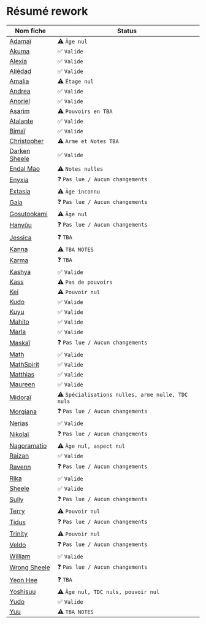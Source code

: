 # Résumé rework

| Nom fiche | Status |
| --- | ----------- |
| [Adamaï](./adamai.md) | ⚠ `Âge nul` |
| [Akuma](./akuma.md) | ✅ `Valide` |
| [Alexia](./alexia.md) | ✅ `Valide` |
| [Aliédad](./aliedad.md) | ✅ `Valide` |
| [Amalia](./amalia.md) | ⚠ `Étage nul` |
| [Andrea](./andrea.md) | ✅ `Valide` |
| [Anoriel](./anoriel.md) | ✅ `Valide` |
| [Asarim](./asarim.md) | ⚠ `Pouvoirs en TBA` |
| [Atalante](./atalante.md) | ✅ `Valide` |
| [Bimaï](./bimai.md) | ✅ `Valide` |
| [Christopher](./christopher.md) | ⚠ `Arme et Notes TBA` |
| [Darken Sheele](./darken_sheele.md) | ✅ `Valide` |
| [Endal Mao](./endal.md) | ⚠ `Notes nulles` |
| [Enyxia](./enyxia.md) | ❓ `Pas lue / Aucun changements` |
| [Extasia](./extasia.md) | ⚠ `Âge inconnu` |
| [Gaia](./gaia.md) | ❓ `Pas lue / Aucun changements` |
| [Gosutookami](./gosutookami.md) | ⚠ `Âge nul` |
| [Hanyûu](./hanyuu.md) | ❓ `Pas lue / Aucun changements` |
| [Jessica](./jessica.md) | ❓ `TBA` |
| [Kanna](./kanna.md) | ⚠ `TBA NOTES` |
| [Karma](./karma.md) | ❓ `TBA` |
| [Kashya](./kashya.md) | ✅ `Valide` |
| [Kass](./kass.md) | ⚠ `Pas de pouvoirs` |
| [Kei](./kei.md) | ⚠ `Pouvoir nul` |
| [Kudo](./kudo.md) | ✅ `Valide` |
| [Kuyu](./kuyu.md) | ✅ `Valide` |
| [Mahito](./mahito.md) | ✅ `Valide` |
| [Marla](./marla.md) | ✅ `Valide` |
| [Maskaï](./maskai.md) | ❓ `Pas lue / Aucun changements` |
| [Math](./math.md) | ✅ `Valide` |
| [MathSpirit](./mathspirit.md) | ✅ `Valide` |
| [Matthias](./matthias.md) | ✅ `Valide` |
| [Maureen](./maureen.md) | ✅ `Valide` |
| [Midoraï](./midorai.md) | ⚠ `Spécialisations nulles, arme nulle, TDC nuls` |
| [Morgiana](./morgiana.md) | ❓ `Pas lue / Aucun changements` |
| [Nerias](./nerias.md) | ✅ `Valide` |
| [Nikolaï](./nikolai.md) | ❓ `Pas lue / Aucun changements` |
| [Nagoramatio](./nagoramatio.md) | ⚠ `Âge nul, aspect nul` |
| [Raizan](./raizan.md) | ✅ `Valide` |
| [Ravenn](./ravenn.md) | ❓ `Pas lue / Aucun changements` |
| [Rika](./rika.md) | ✅ `Valide` |
| [Sheele](./sheele.md) | ✅ `Valide` |
| [Sully](./sully.md) | ❓ `Pas lue / Aucun changements` |
| [Terry](./terry.md) | ⚠ `Pouvoir nul` |
| [Tidus](./tidus.md) | ❓ `Pas lue / Aucun changements` |
| [Trinity](./trinity.md) | ⚠ `Pouvoir nul` |
| [Veldo](./veldo.md) | ❓ `Pas lue / Aucun changements` |
| [William](./william.md) | ✅ `Valide` |
| [Wrong Sheele](./wrong_sheele.md) | ❓ `Pas lue / Aucun changements` |
| [Yeon Hee](./yeon_hee.md) | ❓ `TBA` |
| [Yoshisuu](./yoshisuu.md) | ⚠ `Âge nul, TDC nuls, pouvoir nul` |
| [Yudo](./yudo.md) | ✅ `Valide` |
| [Yuu](./yuu.md) | ⚠ `TBA NOTES` |
